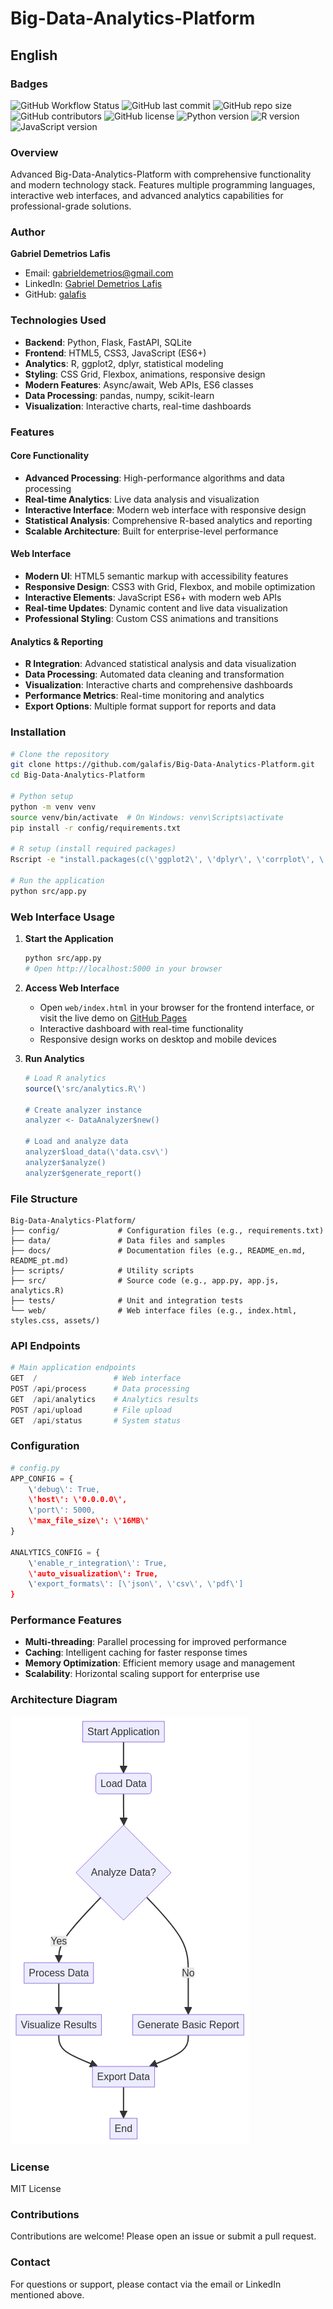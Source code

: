 # Big-Data-Analytics-Platform

## English

### Badges
![GitHub Workflow Status](https://img.shields.io/github/workflow/status/galafis/Big-Data-Analytics-Platform/CI?style=flat-square)
![GitHub last commit](https://img.shields.io/github/last-commit/galafis/Big-Data-Analytics-Platform?style=flat-square)
![GitHub repo size](https://img.shields.io/github/repo-size/galafis/Big-Data-Analytics-Platform?style=flat-square)
![GitHub contributors](https://img.shields.io/github/contributors/galafis/Big-Data-Analytics-Platform?style=flat-square)
![GitHub license](https://img.shields.io/github/license/galafis/Big-Data-Analytics-Platform?style=flat-square)
![Python version](https://img.shields.io/badge/python-3.8%2B-blue?style=flat-square&logo=python)
![R version](https://img.shields.io/badge/R-4.0%2B-blue?style=flat-square&logo=r)
![JavaScript version](https://img.shields.io/badge/javascript-ES6%2B-yellow?style=flat-square&logo=javascript)


### Overview
Advanced Big-Data-Analytics-Platform with comprehensive functionality and modern technology stack. Features multiple programming languages, interactive web interfaces, and advanced analytics capabilities for professional-grade solutions.

### Author
**Gabriel Demetrios Lafis**
- Email: gabrieldemetrios@gmail.com
- LinkedIn: [Gabriel Demetrios Lafis](https://www.linkedin.com/in/gabriel-demetrios-lafis-62197711b)
- GitHub: [galafis](https://github.com/galafis)

### Technologies Used
- **Backend**: Python, Flask, FastAPI, SQLite
- **Frontend**: HTML5, CSS3, JavaScript (ES6+)
- **Analytics**: R, ggplot2, dplyr, statistical modeling
- **Styling**: CSS Grid, Flexbox, animations, responsive design
- **Modern Features**: Async/await, Web APIs, ES6 classes
- **Data Processing**: pandas, numpy, scikit-learn
- **Visualization**: Interactive charts, real-time dashboards

### Features

#### Core Functionality
- **Advanced Processing**: High-performance algorithms and data processing
- **Real-time Analytics**: Live data analysis and visualization
- **Interactive Interface**: Modern web interface with responsive design
- **Statistical Analysis**: Comprehensive R-based analytics and reporting
- **Scalable Architecture**: Built for enterprise-level performance

#### Web Interface
- **Modern UI**: HTML5 semantic markup with accessibility features
- **Responsive Design**: CSS3 with Grid, Flexbox, and mobile optimization
- **Interactive Elements**: JavaScript ES6+ with modern web APIs
- **Real-time Updates**: Dynamic content and live data visualization
- **Professional Styling**: Custom CSS animations and transitions

#### Analytics & Reporting
- **R Integration**: Advanced statistical analysis and data visualization
- **Data Processing**: Automated data cleaning and transformation
- **Visualization**: Interactive charts and comprehensive dashboards
- **Performance Metrics**: Real-time monitoring and analytics
- **Export Options**: Multiple format support for reports and data

### Installation

```bash
# Clone the repository
git clone https://github.com/galafis/Big-Data-Analytics-Platform.git
cd Big-Data-Analytics-Platform

# Python setup
python -m venv venv
source venv/bin/activate  # On Windows: venv\Scripts\activate
pip install -r config/requirements.txt

# R setup (install required packages)
Rscript -e "install.packages(c(\'ggplot2\', \'dplyr\', \'corrplot\', \'plotly\'))"

# Run the application
python src/app.py
```

### Web Interface Usage

1. **Start the Application**
   ```bash
   python src/app.py
   # Open http://localhost:5000 in your browser
   ```

2. **Access Web Interface**
   - Open `web/index.html` in your browser for the frontend interface, or visit the live demo on [GitHub Pages](https://galafis.github.io/Big-Data-Analytics-Platform/)
   - Interactive dashboard with real-time functionality
   - Responsive design works on desktop and mobile devices

3. **Run Analytics**
   ```r
   # Load R analytics
   source(\'src/analytics.R\')
   
   # Create analyzer instance
   analyzer <- DataAnalyzer$new()
   
   # Load and analyze data
   analyzer$load_data(\'data.csv\')
   analyzer$analyze()
   analyzer$generate_report()
   ```

### File Structure

```
Big-Data-Analytics-Platform/
├── config/             # Configuration files (e.g., requirements.txt)
├── data/               # Data files and samples
├── docs/               # Documentation files (e.g., README_en.md, README_pt.md)
├── scripts/            # Utility scripts
├── src/                # Source code (e.g., app.py, app.js, analytics.R)
├── tests/              # Unit and integration tests
└── web/                # Web interface files (e.g., index.html, styles.css, assets/)
```

### API Endpoints

```python
# Main application endpoints
GET  /                 # Web interface
POST /api/process      # Data processing
GET  /api/analytics    # Analytics results
POST /api/upload       # File upload
GET  /api/status       # System status
```

### Configuration

```python
# config.py
APP_CONFIG = {
    \'debug\': True,
    \'host\': \'0.0.0.0\',
    \'port\': 5000,
    \'max_file_size\': \'16MB\'
}

ANALYTICS_CONFIG = {
    \'enable_r_integration\': True,
    \'auto_visualization\': True,
    \'export_formats\': [\'json\', \'csv\', \'pdf\']
}
```

### Performance Features
- **Multi-threading**: Parallel processing for improved performance
- **Caching**: Intelligent caching for faster response times
- **Memory Optimization**: Efficient memory usage and management
- **Scalability**: Horizontal scaling support for enterprise use

### Architecture Diagram
![Architecture Diagram](architecture_diagram.png)


### License
MIT License

### Contributions
Contributions are welcome! Please open an issue or submit a pull request.

### Contact
For questions or support, please contact via the email or LinkedIn mentioned above.
